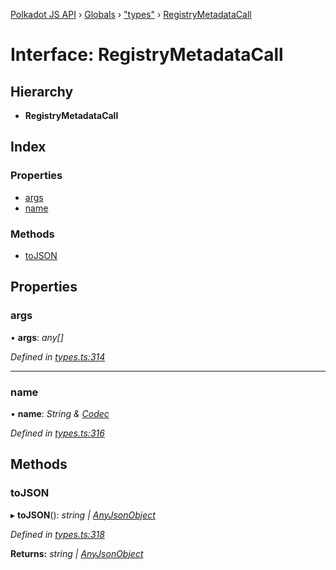 [Polkadot JS API](../README.md) › [Globals](../globals.md) › ["types"](../modules/_types_.md) › [RegistryMetadataCall](_types_.registrymetadatacall.md)

# Interface: RegistryMetadataCall

## Hierarchy

* **RegistryMetadataCall**

## Index

### Properties

* [args](_types_.registrymetadatacall.md#args)
* [name](_types_.registrymetadatacall.md#name)

### Methods

* [toJSON](_types_.registrymetadatacall.md#tojson)

## Properties

###  args

• **args**: *any[]*

*Defined in [types.ts:314](https://github.com/polkadot-js/api/blob/7f39c573ce/packages/types/src/types.ts#L314)*

___

###  name

• **name**: *String & [Codec](_types_.codec.md)*

*Defined in [types.ts:316](https://github.com/polkadot-js/api/blob/7f39c573ce/packages/types/src/types.ts#L316)*

## Methods

###  toJSON

▸ **toJSON**(): *string | [AnyJsonObject](_types_.anyjsonobject.md)*

*Defined in [types.ts:318](https://github.com/polkadot-js/api/blob/7f39c573ce/packages/types/src/types.ts#L318)*

**Returns:** *string | [AnyJsonObject](_types_.anyjsonobject.md)*
